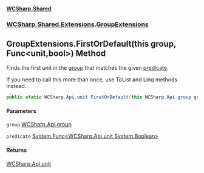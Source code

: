 #### [WCSharp\.Shared](README.md 'README')
### [WCSharp\.Shared\.Extensions](WCSharp.Shared.Extensions.md 'WCSharp\.Shared\.Extensions').[GroupExtensions](WCSharp.Shared.Extensions.GroupExtensions.md 'WCSharp\.Shared\.Extensions\.GroupExtensions')

## GroupExtensions\.FirstOrDefault\(this group, Func\<unit,bool\>\) Method

Finds the first unit in the [group](WCSharp.Shared.Extensions.GroupExtensions.FirstOrDefault(thisWCSharp.Api.group,System.Func_WCSharp.Api.unit,bool_).md#WCSharp.Shared.Extensions.GroupExtensions.FirstOrDefault(thisWCSharp.Api.group,System.Func_WCSharp.Api.unit,bool_).group 'WCSharp\.Shared\.Extensions\.GroupExtensions\.FirstOrDefault\(this WCSharp\.Api\.group, System\.Func\<WCSharp\.Api\.unit,bool\>\)\.group') that matches the given [predicate](WCSharp.Shared.Extensions.GroupExtensions.FirstOrDefault(thisWCSharp.Api.group,System.Func_WCSharp.Api.unit,bool_).md#WCSharp.Shared.Extensions.GroupExtensions.FirstOrDefault(thisWCSharp.Api.group,System.Func_WCSharp.Api.unit,bool_).predicate 'WCSharp\.Shared\.Extensions\.GroupExtensions\.FirstOrDefault\(this WCSharp\.Api\.group, System\.Func\<WCSharp\.Api\.unit,bool\>\)\.predicate')\.

If you need to call this more than once, use ToList and Linq methods instead.

```csharp
public static WCSharp.Api.unit FirstOrDefault(this WCSharp.Api.group group, System.Func<WCSharp.Api.unit,bool> predicate);
```
#### Parameters

<a name='WCSharp.Shared.Extensions.GroupExtensions.FirstOrDefault(thisWCSharp.Api.group,System.Func_WCSharp.Api.unit,bool_).group'></a>

`group` [WCSharp\.Api\.group](https://learn.microsoft.com/en-us/dotnet/api/wcsharp.api.group 'WCSharp\.Api\.group')

<a name='WCSharp.Shared.Extensions.GroupExtensions.FirstOrDefault(thisWCSharp.Api.group,System.Func_WCSharp.Api.unit,bool_).predicate'></a>

`predicate` [System\.Func&lt;](https://learn.microsoft.com/en-us/dotnet/api/system.func-2 'System\.Func\`2')[WCSharp\.Api\.unit](https://learn.microsoft.com/en-us/dotnet/api/wcsharp.api.unit 'WCSharp\.Api\.unit')[,](https://learn.microsoft.com/en-us/dotnet/api/system.func-2 'System\.Func\`2')[System\.Boolean](https://learn.microsoft.com/en-us/dotnet/api/system.boolean 'System\.Boolean')[&gt;](https://learn.microsoft.com/en-us/dotnet/api/system.func-2 'System\.Func\`2')

#### Returns
[WCSharp\.Api\.unit](https://learn.microsoft.com/en-us/dotnet/api/wcsharp.api.unit 'WCSharp\.Api\.unit')